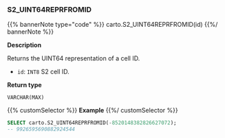 ### S2_UINT64REPRFROMID

{{% bannerNote type="code" %}}
carto.S2_UINT64REPRFROMID(id)
{{%/ bannerNote %}}

**Description**

Returns the UINT64 representation of a cell ID.

* `id`: `INT8` S2 cell ID.

**Return type**

`VARCHAR(MAX)`

{{% customSelector %}}
**Example**
{{%/ customSelector %}}

```sql
SELECT carto.S2_UINT64REPRFROMID(-8520148382826627072);
-- 9926595690882924544
```
